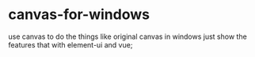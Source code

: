 # canvas-for-windows
use canvas to do the things like original canvas in windows
just show the features that with element-ui and vue;
